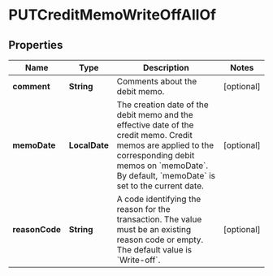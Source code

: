 

# PUTCreditMemoWriteOffAllOf


## Properties

| Name | Type | Description | Notes |
|------------ | ------------- | ------------- | -------------|
|**comment** | **String** | Comments about the debit memo.  |  [optional] |
|**memoDate** | **LocalDate** | The creation date of the debit memo and the effective date of the credit memo. Credit memos are applied to the corresponding debit memos on &#x60;memoDate&#x60;. By default, &#x60;memoDate&#x60; is set to the current date.  |  [optional] |
|**reasonCode** | **String** | A code identifying the reason for the transaction. The value must be an existing reason code or empty. The default value is &#x60;Write-off&#x60;.  |  [optional] |



